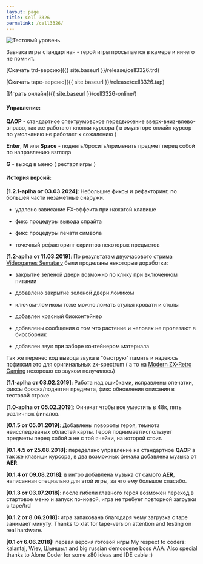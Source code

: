 ```yaml
---
layout: page
title: Cell 3326
permalink: /cell3326/
---
```


![Тестовый уровень](/images/cell3326.png)

Завязка игры стандартная - герой игры просыпается в камере и ничего не помнит.

[Скачать trd-версию]({{ site.baseurl }}/release/cell3326.trd)

[Скачать tape-версию]({{ site.baseurl }}/release/cell3326.tap)

[Играть онлайн]({{ site.baseurl }}/cell3326-online/)

#### Управление:

**QAOP** - стандартное спектрумовское передвижение вверх-вниз-влево-вправо, так же работают кнопки курсора ( в эмуляторе онлайн курсор по умолчанию не работает к сожалению )

 **Enter**, **M** или **Space** - поднять/бросить/применить предмет перед собой по направлению взгляда

 **G** - выход в меню ( рестарт игры )

#### История версий:

**[1.2.1-aplha от 03.03.2024]**: 
Небольшие фиксы и рефакторинг, по большей части незаметные снаружи.

 - удалено зависание FX-эффекта при нажатой клавише
 
 - фикс процедуры вывода спрайта
 
 - фикс процедуры печати символа

 - точечный рефакторинг скриптов некоторых предметов

**[1.2-aplha от 11.03.2019]**: По результатам двухчасового стрима [Videogames Sematary](https://www.youtube.com/watch?v=1asxkZmPdSs)  были проделаны некоторые доработки:

- закрытие зеленой двери возможно по клику при включенном питании

- добавлено закрытие зеленой двери ломиком

- ключом-ломиком тоже можно ломать стулья кровати и столы

- добавлен красный биоконтейнер

- добавлены сообщения о том что растение и человек не пролезают в биосборник

- добавлен звук при заборе контейнером материала

Так же перенес код вывода звука в "быструю" память и надеюсь пофиксил это для оригинальных zx-spectrum ( а то на [Modern ZX-Retro Gaming](https://www.youtube.com/channel/UCRaQvNIoRHHkKSsVw4CYC5g)  нехорошо со звуком получилось)

**[1.1-aplha от 08.02.2019]**: Работа над ошибками, исправлены опечатки, фиксы броска/поднятия предмета, фикс обновления описания в тестовой строке

**[1.0-aplha от 05.02.2019]**: Фичекат чтобы все уместить в 48к, пять различных финалов.

**[0.1.5 от 05.01.2019]**: Добавлены повороты героя, темнота неисследованых областей карты. Герой поднимает/использует предметы перед собой а не с той ячейки, на которой стоит.

**[0.1.4.5 от 25.08.2018]**: переделано управление на стандартное **QAOP**  а так же клавиши курсора, в два возможных финала добавлена музыка от **AER**.

**[0.1.4 от 09.08.2018]**: в интро добавлена музыка от самого **AER**, написанная специально для этой игры, за что ему большое спасибо.

**[0.1.3 от 03.07.2018]**: после гибели главного героя возможен переход в стартовое меню и запуск по-новой, игра не требует повторной загрузки с tape/trd

**[0.1.2 от 8.06.2018]:** игра запакована благодаря чему загрузка с tape занимает минуту. 
Thanks to xlat for tape-version attention and testing on real hardware.

**[0.1 от 6.06.2018]:** первая версия готовой игры
My respect to coders: kalantaj, Wiev, Шыншыл and big russian demoscene boss AAA. Also special thanks to Alone Coder for some z80 ideas and IDE cable :) 